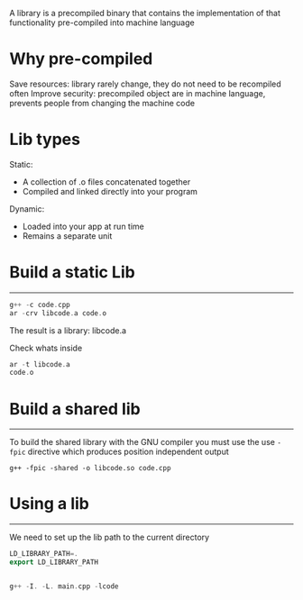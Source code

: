 A library is a precompiled binary that contains the implementation of that functionality pre-compiled into machine language

# Why pre-compiled
Save resources: library rarely change, they do not need to be recompiled often
Improve security: precompiled object are in machine language, prevents people from changing the machine code

# Lib types
Static:
- A collection of .o files concatenated together
- Compiled and linked directly into your program

Dynamic:
- Loaded into your app at run time
- Remains a separate unit


# Build a static Lib
---
```c++
g++ -c code.cpp
ar -crv libcode.a code.o
```
The result is a library: libcode.a

Check whats inside 
```c++
ar -t libcode.a
code.o
```



# Build a shared lib
---
To build the shared library with the GNU compiler you must use the use ```-fpic``` directive which produces position independent output
```g++
g++ -fpic -shared -o libcode.so code.cpp
```

# Using a lib
---
We need to set up the lib path to the current directory
```c++
LD_LIBRARY_PATH=.
export LD_LIBRARY_PATH


g++ -I. -L. main.cpp -lcode
```